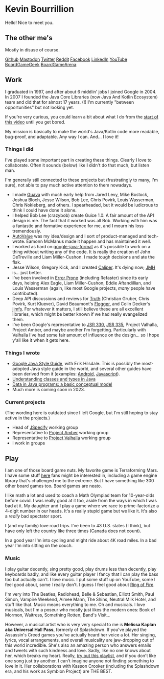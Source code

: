 # Kevin Bourrillion

Hello! Nice to meet you.

## The other me's

Mostly in disuse of course.

[Github](https://github.com/kevinb9n) [Mastodon](https://hachyderm.io/@kevinb9n) [Twitter](https://twitter.com/kevinb9n) [Reddit](http://www.reddit.com/u/kevinb9n) [Facebook](https://www.facebook.com/kevinb9n) [LinkedIn](www.linkedin.com/in/kevinbourrillion) [YouTube](https://www.youtube.com/playlist?list=PLLkghk8DC6eamJkaw2SBtWYv66aLWHLec) [BoardGameGeek](https://boardgamegeek.com/user/kevinb9n) [BoardGameArena](https://boardgamearena.com/player?id=85142127)
 
## Work

I graduated in 1997, and after about 6 middlin' jobs I joined Google in 2004. In 2007 I founded the Java Core Libraries (now Java And Kotlin Ecosystem) team and did that for almost 17 years. (!) I'm currently "between opportunities" but not looking yet.

If you're very curious, you could learn a bit about what I do from the [start of this video](https://www.youtube.com/watch?v=sPW2Pz2dI9E) until you get bored.

My mission is basically to make the world's Java/Kotlin code more readable, bug-proof, and adaptable. Any way I can. And... I love it!

### Things I did

I've played some important part in creating these things. Clearly I love to collaborate. Often it sounds (below) like I didn't do that much, but listen man.

I'm generally still connected to these projects but (frustratingly to many, I'm sure), not able to pay much active attention to them nowadays.

* I made [Guava](https://github.com/google/guava) with much early help from Jared Levy, Mike Bostock, Joshua Bloch, Jesse Wilson, Bob Lee, Chris Povirk, Louis Wasserman, Chris Nokleberg, and others. I spearheaded, but it would be ludicrous to think I could have done it alone.
* I helped Bob Lee (crazybob) create Guice 1.0. A fair amount of the API design is me. The fact that it worked was all Bob. Working with him was a fantastic and formative experience for me, and I mourn his loss tremendously.
* [AutoValue](https://github.com/google/auto/blob/master/value/userguide/index.md) was my idea/design and I sort of product-managed and tech-wrote. Éamonn McManus made it happen and has maintained it well.
* I worked as hard on [google-java-format](https://github.com/google/google-java-format) as it's possible to work on a thing without writing any of the code. It is really the creation of John DeTreville and Liam Miller-Cushon. I made tough decisions and ate the flak.
* Jesse Wilson, Gregory Kick, and I created [Caliper](https://github.com/google/caliper). It's dying now; [JMH](https://github.com/openjdk/jmh) is... just better.
* I've been involved in [Error Prone](https://errorprone.info/) (including Refaster) since its early days, helping Alex Eagle, Liam Miller-Cushon, Eddie Aftandillian, and Louis Wasserman (again, like most Google projects, *many* people have contributed).
* Deep API discussions and reviews for [Truth](https://github.com/google/truth) (Christian Gruber, Chris Povirk, Kurt Kluever), David Beaumont's [Flogger](https://github.com/google/flogger), and Colin Decker's [jimfs](https://github.com/google/jimfs). For whatever it matters, I still believe these are all excellent libraries, which might be better known if we had really evangelized them.
* I've been Google's representative to [JSR 330](https://jcp.org/en/jsr/detail?id=330), [JSR 335](https://jcp.org/en/jsr/detail?id=335), Project Valhalla, Project Amber, and maybe another I'm forgetting. Particularly with Valhalla I've had some fair amount of influence on the design... so I hope y'all like it when it gets here.

### Things I wrote

* [Google Java Style Guide](https://google.github.io/styleguide/javaguide.html), with Erik Hilsdale. This is possibly the most-adopted Java style guide in the world, and several other guides have been derived from it (examples: [Android](https://developer.android.com/kotlin/style-guide), [Javascript](https://google.github.io/styleguide/jsguide.html)).
* [Understanding classes and types in Java](https://docs.google.com/document/d/1G5dNQ0kQwA5zefGdP_nvFJByb63QNlz0XiSjltiJM84/preview?resourcekey=0-HXOJZriWDQ_lN0iqZR9nXQ)
* [Data in Java programs: a basic conceptual model](https://docs.google.com/document/d/1J-a_K87P-R3TscD4uW2Qsbt5BlBR_7uX_BekwJ5BLSE/preview)
* Much more is coming soon in 2023.

### Current projects 

(The wording here is outdated since I left Google, but I'm still hoping to stay active in the projects.)

* Head of [JSpecify](http://jspecify.org) working group
* Representative to [Project Amber](https://openjdk.java.net/projects/amber/) working group
* Representative to [Project Valhalla](https://openjdk.java.net/projects/valhalla/) working group
* I work in groups

## Play

I am one of those board game nuts. My favorite game is Terraforming Mars. I have some stuff [here](http://github.com/MartianZoo) fans might be interested in, including a game engine library that's challenged me to the extreme. But I have something like 300 other board games too. Board games are neato.

I like math a lot and used to coach a Math Olympiad team for 10-year-olds before covid. I was really good at it too, aside from the ways in which I was bad at it. My daughter and I play a game where we race to prime-factorize a 4-digit number in our heads. It's a really stupid game but we like it. It's also a *really* bad spectator sport.

I (and my family) love road trips. I've been to 43 U.S. states (I think), but have only left the country like three times (Canada does not count).

In a good year I'm into cycling and might ride about 4K road miles. In a bad year I'm into sitting on the couch.

### Music

I play guitar decently, sing pretty good, play drums less than decently, play keyboards badly, and like every guitar player I fancy that I can play the bass too but actually can't. I love music. I put some stuff up on YouTube, some I feel good about, some I really don't. I guess I feel good about [Ring of Fire](https://www.youtube.com/watch?v=T86TskoXB8s).

I'm very into The Beatles, Radiohead, Belle & Sebastian, Elliott Smith, Paul Simon, Vampire Weekend, Aimee Mann, The Shins, Neutral Milk Hotel, and stuff like that. Music means everything to me. Oh and musicals. I love musicals, but I'm a poseur who mostly just likes the modern ones: Book of Mormon, Waitress, Something Rotten, Band's Visit...

However, a musical artist who is very very special to me is **Melissa Kaplan aka Universal Hall Pass**, formerly of Splashdown. If you've played the Assassin's Creed games you've actually heard her voice a lot. Her singing, lyrics, vocal arrangements, and overall musicality are jaw-dropping out of this world incredible. She's also an amazing person who answers emails and tweets with such kindness and love. Sadly, like no one knows about her, which breaks my heart. Really, [try out this playlist](https://www.youtube.com/watch?v=jGbvfaO4ht4&list=PLLkghk8DC6eb-eMh8syfH1UfGDs55B8Da), and if you don't like one song just try another. I can't imagine anyone not finding something to love in it. Her collaborations with Kasson Crooker (including the Splashdown era, and his work as Symbion Project) are THE BEST.
